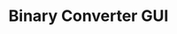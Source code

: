 ---
title: "Binary Converter GUI"
description: "The code for a binary number converter with both text and GUI based options"
images:
  - "/img/projects/binary.png"
links:
  - title: "Binary Converter GUI"
    icon: github
    url: "https://github.com/cfrome77/BinConvert"
type: personal
build:
  render: link
---